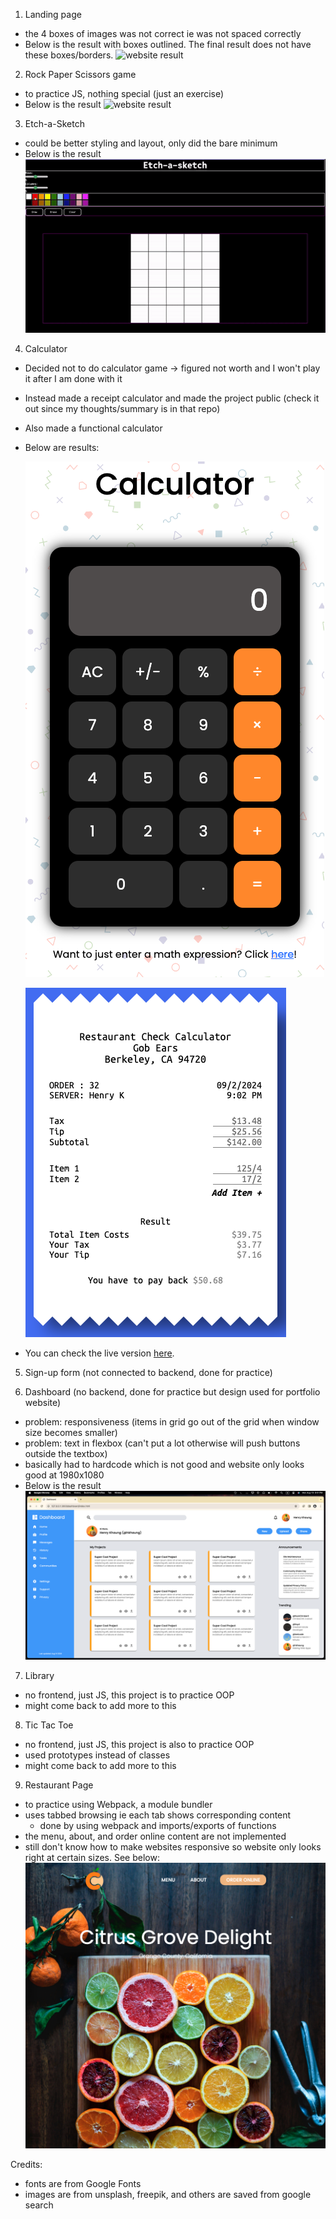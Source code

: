 1. Landing page

- the 4 boxes of images was not correct ie was not spaced correctly
- Below is the result with boxes outlined. The final result does not have these boxes/borders.
    ![website result](landingpage/result.gif)

2. Rock Paper Scissors game

- to practice JS, nothing special (just an exercise)
- Below is the result
    ![website result](rockpaperscissors/result.png)

3. Etch-a-Sketch

- could be better styling and layout, only did the bare minimum
- Below is the result
    ![website result](etch-a-sketch/result.gif)

4. Calculator

- Decided not to do calculator game -> figured not worth and I won't play it after I am done with it
- Instead made a receipt calculator and made the project public (check it out since my thoughts/summary is in that repo)
- Also made a functional calculator
- Below are results:

    ![website result](calculator-game/result0.png)

    ![receipt result](calculator-game/result1.png)
- You can check the live version [here](https://hkhaung.github.io).

5. Sign-up form (not connected to backend, done for practice)

6. Dashboard (no backend, done for practice but design used for portfolio website)
- problem: responsiveness (items in grid go out of the grid when window size becomes smaller)
- problem: text in flexbox (can't put a lot otherwise will push buttons outside the textbox)
- basically had to hardcode which is not good and website only looks good at 1980x1080
- Below is the result
    ![website result](dashboard/result.png)

7. Library
- no frontend, just JS, this project is to practice OOP
- might come back to add more to this

8. Tic Tac Toe
- no frontend, just JS, this project is also to practice OOP
- used prototypes instead of classes
- might come back to add more to this

9. Restaurant Page
- to practice using Webpack, a module bundler
- uses tabbed browsing ie each tab shows corresponding content
    - done by using webpack and imports/exports of functions
- the menu, about, and order online content are not implemented
- still don't know how to make websites responsive so website only looks right at certain sizes. See below:
    ![website result](restaurant-page/result.png)


Credits:
- fonts are from Google Fonts
- images are from unsplash, freepik, and others are saved from google search
